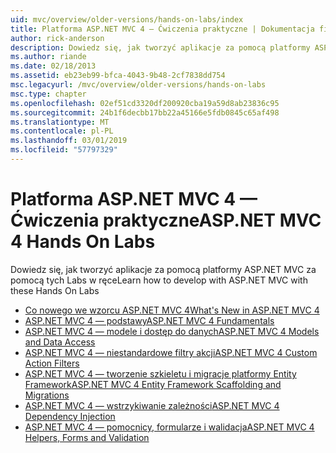 ```yaml
---
uid: mvc/overview/older-versions/hands-on-labs/index
title: Platforma ASP.NET MVC 4 — Ćwiczenia praktyczne | Dokumentacja firmy Microsoft
author: rick-anderson
description: Dowiedz się, jak tworzyć aplikacje za pomocą platformy ASP.NET MVC za pomocą tych Labs w ręce
ms.author: riande
ms.date: 02/18/2013
ms.assetid: eb23eb99-bfca-4043-9b48-2cf7838dd754
msc.legacyurl: /mvc/overview/older-versions/hands-on-labs
msc.type: chapter
ms.openlocfilehash: 02ef51cd3320df200920cba19a59d8ab23836c95
ms.sourcegitcommit: 24b1f6decbb17bb22a45166e5fdb0845c65af498
ms.translationtype: MT
ms.contentlocale: pl-PL
ms.lasthandoff: 03/01/2019
ms.locfileid: "57797329"
---
```

# <a name="aspnet-mvc-4-hands-on-labs"></a><span data-ttu-id="521b3-103">Platforma ASP.NET MVC 4 — Ćwiczenia praktyczne</span><span class="sxs-lookup"><span data-stu-id="521b3-103">ASP.NET MVC 4 Hands On Labs</span></span>

<span data-ttu-id="521b3-104">Dowiedz się, jak tworzyć aplikacje za pomocą platformy ASP.NET MVC za pomocą tych Labs w ręce</span><span class="sxs-lookup"><span data-stu-id="521b3-104">Learn how to develop with ASP.NET MVC with these Hands On Labs</span></span>

- [<span data-ttu-id="521b3-105">Co nowego we wzorcu ASP.NET MVC 4</span><span class="sxs-lookup"><span data-stu-id="521b3-105">What's New in ASP.NET MVC 4</span></span>](whats-new-in-aspnet-mvc-4.md)
- [<span data-ttu-id="521b3-106">ASP.NET MVC 4 — podstawy</span><span class="sxs-lookup"><span data-stu-id="521b3-106">ASP.NET MVC 4 Fundamentals</span></span>](aspnet-mvc-4-fundamentals.md)
- [<span data-ttu-id="521b3-107">ASP.NET MVC 4 — modele i dostęp do danych</span><span class="sxs-lookup"><span data-stu-id="521b3-107">ASP.NET MVC 4 Models and Data Access</span></span>](aspnet-mvc-4-models-and-data-access.md)
- [<span data-ttu-id="521b3-108">ASP.NET MVC 4 — niestandardowe filtry akcji</span><span class="sxs-lookup"><span data-stu-id="521b3-108">ASP.NET MVC 4 Custom Action Filters</span></span>](aspnet-mvc-4-custom-action-filters.md)
- [<span data-ttu-id="521b3-109">ASP.NET MVC 4 — tworzenie szkieletu i migracje platformy Entity Framework</span><span class="sxs-lookup"><span data-stu-id="521b3-109">ASP.NET MVC 4 Entity Framework Scaffolding and Migrations</span></span>](aspnet-mvc-4-entity-framework-scaffolding-and-migrations.md)
- [<span data-ttu-id="521b3-110">ASP.NET MVC 4 — wstrzykiwanie zależności</span><span class="sxs-lookup"><span data-stu-id="521b3-110">ASP.NET MVC 4 Dependency Injection</span></span>](aspnet-mvc-4-dependency-injection.md)
- [<span data-ttu-id="521b3-111">ASP.NET MVC 4 — pomocnicy, formularze i walidacja</span><span class="sxs-lookup"><span data-stu-id="521b3-111">ASP.NET MVC 4 Helpers, Forms and Validation</span></span>](aspnet-mvc-4-helpers-forms-and-validation.md)

